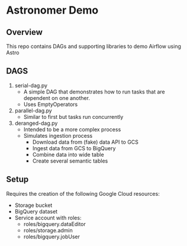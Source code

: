 # Astronomer Demo

## Overview
This repo contains DAGs and supporting libraries to demo Airflow using Astro

## DAGS
1. serial-dag.py
    - A simple DAG that demonstrates how to run tasks that are dependent on one another.
    - Uses EmptyOperators
2. parallel-dag.py
    - Similar to first but tasks run concurrently
3. deranged-dag.py
    - Intended to be a more complex process
    - Simulates ingestion process
        - Download data from (fake) data API to GCS
        - Ingest data from GCS to BigQuery
        - Combine data into wide table
        - Create several semantic tables


## Setup
Requires the creation of the following Google Cloud resources:
- Storage bucket
- BigQuery dataset
- Service account with roles:
    - roles/bigquery.dataEditor
    - roles/storage.admin
    - roles/bigquery.jobUser

